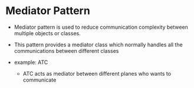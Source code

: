 # Mediator Pattern

* Mediator pattern is used to reduce communication complexity between multiple objects or classes.
*  This pattern provides a mediator class which normally handles all the communications between different classes

* example: ATC
  * ATC acts as mediator between different planes who wants to communicate
